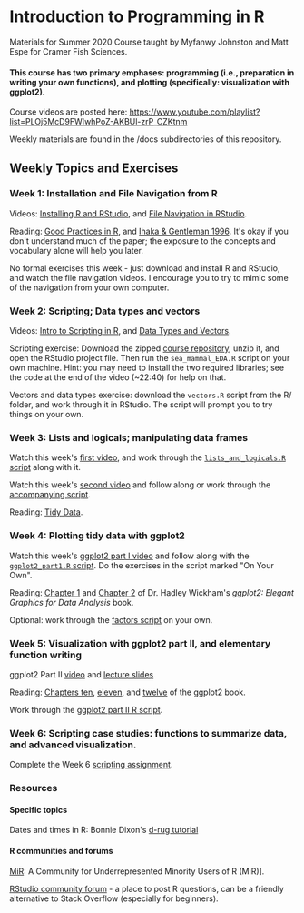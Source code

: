 # Introduction to Programming in R

Materials for Summer 2020 Course taught by Myfanwy Johnston and Matt Espe for Cramer Fish Sciences.

#### This course has two primary emphases: programming (i.e., preparation in writing your own functions), and plotting (specifically: visualization with ggplot2).

Course videos are posted here: https://www.youtube.com/playlist?list=PLOj5McD9FWIwhPoZ-AKBUl-zrP_CZKtnm

Weekly materials are found in the /docs subdirectories of this repository.


## Weekly Topics and Exercises

### Week 1: Installation and File Navigation from R

Videos: [Installing R and RStudio](https://youtu.be/-mRDE3_j_ho), and [File Navigation in RStudio](https://youtu.be/CWQPX3NOtqM).

Reading: [Good Practices in R](https://github.com/fishsciences/2020-R-Course/blob/master/docs/Week1/Good_practices_R.pdf), and [Ihaka & Gentleman 1996](https://github.com/fishsciences/2020-R-Course/blob/master/docs/Week1/Ihaka_and_Gentleman_1996.pdf).  It's okay if you don't understand much of the paper; the exposure to the concepts and vocabulary alone will help you later.

No formal exercises this week - just download and install R and RStudio, and watch the file navigation videos.  I encourage you to try to mimic some of the navigation from your own computer.



### Week 2: Scripting; Data types and vectors

Videos: [Intro to Scripting in R](https://youtu.be/R8CvvIiuV0I), and [Data Types and Vectors](https://youtu.be/LHZ7tBNE6B4).

Scripting exercise: Download the zipped [course repository](https://github.com/fishsciences/2020-R-Course), unzip it, and open the RStudio project file.  Then run the `sea_mammal_EDA.R` script on your own machine.  Hint: you may need to install the two required libraries; see the code at the end of the video (~22:40) for help on that.

Vectors and data types exercise: download the `vectors.R` script from the R/ folder, and work through it in RStudio.  The script will prompt you to try things on your own.


### Week 3: Lists and logicals; manipulating data frames

Watch this week's [first video](https://youtu.be/2ynMVYad2HI), and work through the [`lists_and_logicals.R` script](https://github.com/fishsciences/2020-R-Course/blob/8a12c753a34f36cc8c2a103f672a514b5c97f157/R/lists_and_logicals.R) along with it.

Watch this week's [second video](https://youtu.be/8X_ljnlcxtI) and follow along or work through the [accompanying script](https://github.com/fishsciences/2020-R-Course/blob/master/R/working_with_dataframes.R).

Reading: [Tidy Data](https://vita.had.co.nz/papers/tidy-data.pdf).

### Week 4: Plotting tidy data with ggplot2

Watch this week's [ggplot2 part I video](https://www.youtube.com/watch?v=Dq2g5qNsoiQ) and follow along with the [`ggplot2_part1.R` script](https://github.com/fishsciences/2020-R-Course/blob/master/R/ggplot2_part1.R).  Do the exercises in the script marked "On Your Own".

Reading: [Chapter 1](https://ggplot2-book.org/introduction.html) and [Chapter 2](https://ggplot2-book.org/getting-started.html) of Dr. Hadley Wickham's _ggplot2: Elegant Graphics for Data Analysis_ book.

Optional: work through the [factors script](https://github.com/fishsciences/2020-R-Course/blob/a9e54f5cf8aa173e67df34406b65ee51ede00fb1/R/factors.R) on your own.


### Week 5: Visualization with ggplot2 part II, and elementary function writing

ggplot2 Part II [video](https://www.youtube.com/watch?v=9xfJNM0aMfQ) and [lecture slides](https://github.com/fishsciences/2020-R-Course/blob/master/docs/Week5/Intro_to_ggplot2_part2_slides.pdf)

Reading: [Chapters ten](https://ggplot2-book.org/mastery.html), [eleven](https://ggplot2-book.org/layers.html), and [twelve](https://ggplot2-book.org/scales.html) of the ggplot2 book.

Work through the [ggplot2 part II R script](https://github.com/fishsciences/2020-R-Course/blob/master/R/ggplot2_part2.R).


### Week 6: Scripting case studies: functions to summarize data, and advanced visualization.

Complete the Week 6 [scripting assignment](https://github.com/fishsciences/2020-R-Course/blob/master/R/Week6_assignment.R).

### Resources

#### Specific topics
Dates and times in R: Bonnie Dixon's [d-rug tutorial](https://www.noamross.net/archives/2014-02-10-using-times-and-dates-in-r-presentation-code/)


#### R communities and forums
[MiR](https://medium.com/@doritolay/introducing-mir-a-community-for-underrepresented-users-of-r-7560def7d861): A Community for Underrepresented Minority Users of R (MiR)].

[RStudio community forum](https://community.rstudio.com/) - a place to post R questions, can be a friendly alternative to Stack Overflow (especially for beginners).




